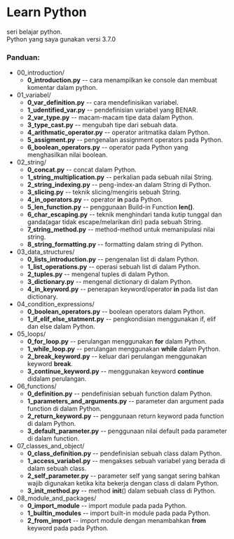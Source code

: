 # Learn Python
seri belajar python.
<br/>
Python yang saya gunakan versi 3.7.0
### Panduan:
* 00_introduction/
  * **0_introduction.py** -- cara menampilkan ke console dan membuat komentar dalam python.
* 01_variabel/
  * **0_var_definition.py** -- cara mendefinisikan variabel.
  * **1_udentified_var.py** -- pendefinisian variabel yang BENAR.
  * **2_var_type.py** -- macam-macam tipe data dalam Python.
  * **3_type_cast.py** -- mengubah tipe dari sebuah data.
  * **4_arithmatic_operator.py** -- operator aritmatika dalam Python.
  * **5_assigment.py** -- pengenalan assignment operators pada Python.
  * **6_boolean_operators.py** -- operator pada Python yang menghasilkan nilai boolean.
* 02_string/
  * **0_concat.py** -- concat dalam Python.
  * **1_string_multiplication.py** -- perkalian pada sebuah nilai String.
  * **2_string_indexing.py** -- peng-index-an dalam String di Python.
  * **3_slicing.py** -- teknik slicing/mengiris sebuah String.
  * **4_in_operators.py** -- operator **in** pada Python.
  * **5_len_function.py** -- penggunaan Build-in Function **len()**.
  * **6_char_escaping.py** -- teknik menghindari tanda kutip tunggal dan ganda(agar tidak escape/melarikan diri) pada sebuah String.
  * **7_string_method.py** -- method-method untuk memanipulasi nilai string.
  * **8_string_formatting.py** -- formatting dalam string di Python.
* 03_data_structures/
  * **0_lists_introduction.py** -- pengenalan list di dalam Python.
  * **1_list_operations.py** -- operasi sebuah list di dalam Python.
  * **2_tuples.py** -- mengenal tuples di dalam Python.
  * **3_dictionary.py** -- mengenal dictionary di dalam Python.
  * **4_in_keyword.py** -- penerapan keyword/operator **in** pada list dan dictionary.
* 04_condition_expressions/
  * **0_boolean_operators.py** -- boolean operators dalam Python.
  * **1_if_elif_else_statment.py** -- pengkondisian menggunakan if, elif dan else dalam Python.
* 05_loops/
  * **0_for_loop.py** -- perulangan menggunakan **for** dalam Python.
  * **1_while_loop.py** -- perulangan menggunakan **while** dalam Python.
  * **2_break_keyword.py** -- keluar dari perulangan menggunakan keyword **break**.
  * **3_continue_keyword.py** -- menggunakan keyword **continue** didalam perulangan.
* 06_functions/
  * **0_definition.py** -- pendefinisian sebuah function dalam Python.
  * **1_parameters_and_arguments.py** -- parameter dan argument pada function di dalam Python.
  * **2_return_keyword.py** -- penggunaan return keyword pada function di dalam Python.
  * **3_default_parameter.py** -- penggunaan nilai default pada parameter di dalam function.
* 07_classes_and_object/
  *  **0_class_definition.py** -- pendefinisian sebuah class dalam Python.
  *  **1_access_variabel.py** -- mengakses sebuah variabel yang berada di dalam sebuah class.
  *  **2_self_parameter.py** -- parameter self yang sangat sering bahkan wajib digunakan ketika kita bekerja dengan class di dalam Python.
  *  **3_init_method.py** -- method __init__() dalam sebuah class di Python.
* 08_module_and_packages/
  * **0_import_module** -- import module pada pada Python.
  * **1_builtin_modules** -- import built-in module pada pada Python.
  * **2_from_import** -- import module dengan menambahkan **from** keyword pada pada Python.